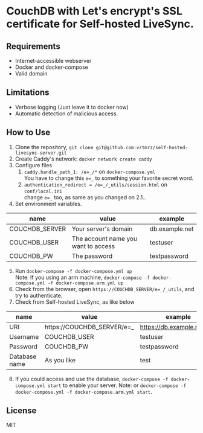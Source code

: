 # CouchDB with Let's encrypt's SSL certificate for Self-hosted LiveSync.

## Requirements 

- Internet-accessible webserver
- Docker and docker-compose
- Valid domain

## Limitations

- Verbose logging (Just leave it to docker now)
- Automatic detection of malicious access.

## How to Use

1. Clone the repository, `git clone git@github.com:vrtmrz/self-hosted-livesync-server.git`
2. Create Caddy's network: `docker network create caddy`
3. Configure files  
    1. `caddy.handle_path_1: /e=_/*` on `docker-compose.yml`  
You have to change this `e=_` to something your favorite secret word.
    2. `authentication_redirect = /e=_/_utils/session.html` on `conf/local.ini`  
change `e=_` too, as same as you changed on 2.1..
4. Set environment variables.   

| name           | value                               | example        |
| -------------- | ----------------------------------- | -------------- |
| COUCHDB_SERVER | Your server's domain                | db.example.net |
| COUCHDB_USER   | The account name you want to access | testuser       |
| COUCHDB_PW     | The password                        | testpassword   |



5. Run `docker-compose -f docker-compose.yml up`  
Note: If you using an arm machine, `docker-compose -f docker-compose.yml -f docker-compose.arm.yml up`
1. Check from the browser, open `https://COUCHDB_SERVER/e=_/_utils`, and try to authenticate.
2. Check from Self-hosted LiveSync, as like below

| name          | value                      | example                    |
| ------------- | -------------------------- | -------------------------- |
| URI           | https://COUCHDB_SERVER/e=_ | https://db.example.net/e=_ |
| Username      | COUCHDB_USER               | testuser                   |
| Password      | COUCHDB_PW                 | testpassword               |
| Database name | As you like                | test                       |

8. If you could access and use the database, `docker-compose -f docker-compose.yml start` to enable your server.
Note: or `docker-compose -f docker-compose.yml -f docker-compose.arm.yml start`.

## License 
MIT